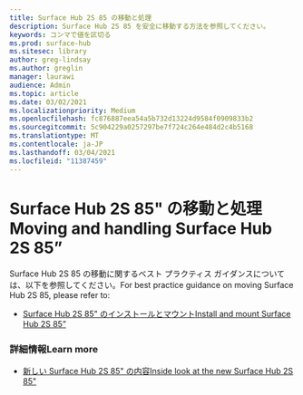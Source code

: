 ```yaml
---
title: Surface Hub 2S 85 の移動と処理
description: Surface Hub 2S 85 を安全に移動する方法を参照してください。
keywords: コンマで値を区切る
ms.prod: surface-hub
ms.sitesec: library
author: greg-lindsay
ms.author: greglin
manager: laurawi
audience: Admin
ms.topic: article
ms.date: 03/02/2021
ms.localizationpriority: Medium
ms.openlocfilehash: fc876887eea54a5b732d13224d9584f0909833b2
ms.sourcegitcommit: 5c904229a0257297be7f724c264e484d2c4b5168
ms.translationtype: MT
ms.contentlocale: ja-JP
ms.lasthandoff: 03/04/2021
ms.locfileid: "11387459"
---
```

# <a name="moving-and-handling-surface-hub-2s-85"></a><span data-ttu-id="6a312-104">Surface Hub 2S 85" の移動と処理</span><span class="sxs-lookup"><span data-stu-id="6a312-104">Moving and handling Surface Hub 2S 85”</span></span>

<span data-ttu-id="6a312-105">Surface Hub 2S 85 の移動に関するベスト プラクティス ガイダンスについては、以下を参照してください。</span><span class="sxs-lookup"><span data-stu-id="6a312-105">For best practice guidance on moving Surface Hub 2S 85, please refer to:</span></span> 

- [<span data-ttu-id="6a312-106">Surface Hub 2S 85" のインストールとマウント</span><span class="sxs-lookup"><span data-stu-id="6a312-106">Install and mount Surface Hub 2S 85”</span></span>](surface-hub-2s-85-install-mount.md)

### <a name="learn-more"></a><span data-ttu-id="6a312-107">詳細情報</span><span class="sxs-lookup"><span data-stu-id="6a312-107">Learn more</span></span>

- [<span data-ttu-id="6a312-108">新しい Surface Hub 2S 85" の内容</span><span class="sxs-lookup"><span data-stu-id="6a312-108">Inside look at the new Surface Hub 2S 85"</span></span>](https://techcommunity.microsoft.com/t5/surface-it-pro-blog/inside-look-at-the-new-surface-hub-2s-85/ba-p/1721773)

